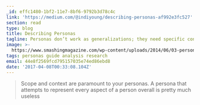 ```yaml
---
_id: effc1480-1bf2-11e7-8bf6-9792b3d78c4c
link: 'https://medium.com/@indiyoung/describing-personas-af992e3fc527'
section: read
type: blog
title: Describing Personas
tagline: Personas don’t work as generalizations; they need specific context.
image: >-
  https://www.smashingmagazine.com/wp-content/uploads/2014/06/03-persona-pile-opt.jpg
tags: personas guide analysis research
email: 44e8f2569fcd795157035e74ed86ebd8
date: '2017-04-08T00:33:08.104Z'
---
```

> Scope and context are paramount to your personas. A persona that attempts to represent every aspect of a person overall is pretty much useless
